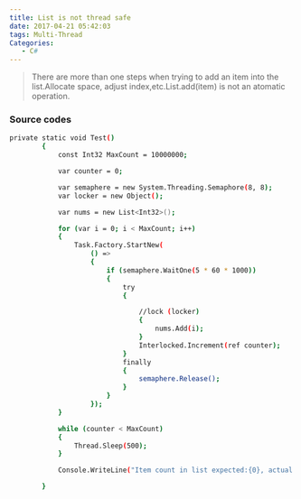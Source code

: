 ```yaml
---
title: List is not thread safe
date: 2017-04-21 05:42:03
tags: Multi-Thread
Categories:
   - C#
---
```


> There are more than one steps when trying to add an item into the list.Allocate space, adjust index,etc.List.add(item) is not an atomatic operation.

<!--more-->

### Source codes

```bash
private static void Test()
		{
			const Int32 MaxCount = 10000000;

			var counter = 0;

			var semaphere = new System.Threading.Semaphore(8, 8);
			var locker = new Object();

			var nums = new List<Int32>();

			for (var i = 0; i < MaxCount; i++)
			{
				Task.Factory.StartNew(
					() =>
					{
						if (semaphere.WaitOne(5 * 60 * 1000))
						{
							try
							{

								//lock (locker)
								{
									nums.Add(i);
								}
								Interlocked.Increment(ref counter);
							}
							finally
							{
								semaphere.Release();
							}
						}
					});
			}

			while (counter < MaxCount)
			{
				Thread.Sleep(500);
			}

			Console.WriteLine("Item count in list expected:{0}, actual:{1}", MaxCount, nums.Count);

		}
```
